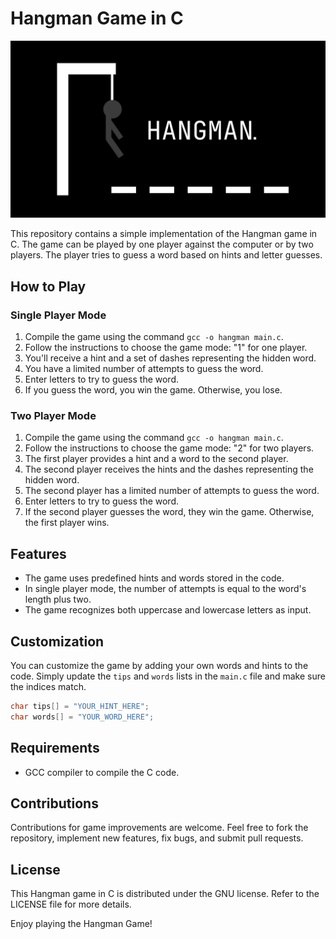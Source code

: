 # Hangman Game in C

![Hangman](assets/repo-readme/hangman.png)

This repository contains a simple implementation of the Hangman game in C. The game can be played by one player against the computer or by two players. The player tries to guess a word based on hints and letter guesses.

## How to Play

### Single Player Mode

1. Compile the game using the command `gcc -o hangman main.c`.
2. Follow the instructions to choose the game mode: "1" for one player.
3. You'll receive a hint and a set of dashes representing the hidden word.
4. You have a limited number of attempts to guess the word.
5. Enter letters to try to guess the word.
6. If you guess the word, you win the game. Otherwise, you lose.

### Two Player Mode

1. Compile the game using the command `gcc -o hangman main.c`.
2. Follow the instructions to choose the game mode: "2" for two players.
3. The first player provides a hint and a word to the second player.
4. The second player receives the hints and the dashes representing the hidden word.
5. The second player has a limited number of attempts to guess the word.
6. Enter letters to try to guess the word.
7. If the second player guesses the word, they win the game. Otherwise, the first player wins.

## Features

- The game uses predefined hints and words stored in the code.
- In single player mode, the number of attempts is equal to the word's length plus two.
- The game recognizes both uppercase and lowercase letters as input.

## Customization

You can customize the game by adding your own words and hints to the code. Simply update the `tips` and `words` lists in the `main.c` file and make sure the indices match.

```c
char tips[] = "YOUR_HINT_HERE";
char words[] = "YOUR_WORD_HERE";
```

## Requirements

- GCC compiler to compile the C code.

## Contributions

Contributions for game improvements are welcome. Feel free to fork the repository, implement new features, fix bugs, and submit pull requests.

## License

This Hangman game in C is distributed under the GNU license. Refer to the LICENSE file for more details.

Enjoy playing the Hangman Game!